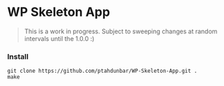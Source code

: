 # WP Skeleton App

> This is a work in progress. Subject to sweeping changes at random intervals until the 1.0.0 :)

### Install
```
git clone https://github.com/ptahdunbar/WP-Skeleton-App.git .
make
```
